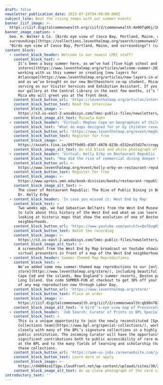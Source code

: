 ```yaml
---
draft: false
newsletter_publication_date: 2023-07-24T04:00:00.000Z
subject_line: Beat the rising temps with our summer events
banner_iiif_image: >-
  https://iiif.digitalcommonwealth.org/iiif/2/commonwealth:4m90fq06j/1664,2361,8689,2296/1200,/0/default.jpg
banner_image_caption: >
  Geo. H. Walker & Co. [Birds eye view of Casco Bay, Portland, Maine, and
  surroundings](https://collections.leventhalmap.org/search/commonwealth:r494vs43c
  "Birds eye view of Casco Bay, Portland, Maine, and surroundings") (ca. 1906)
content_block:
  - content_block_header: Welcome to our newest LMEC staff!
    content_block_text: >
      It’s been a busy summer here, as we’ve had [five high school and college
      interns](https://www.leventhalmap.org/articles/welcome-summer-2023-interns/)
      working with us this summer on creating [new layers for
      Atlascope](https://www.leventhalmap.org/articles/new-layers-in-atlascope/)
      and as we’ve brought on our new Northeastern co-op student, Micaela Kahn,
      serving as our Visitor Services and Exhibition Assistant. If you stop by
      our gallery at the Central Library in the next few months, it’s likely
      Mica who will greet you at the front desk.
    content_block_button_url: 'https://leventhalmap.org/articles/interview-with-micaela-kahn'
    content_block_button_text: Read the interview
    content_block_image: >-
      https://s3.us-east-2.wasabisys.com/lmec-public-files/newsletters/mica-kahn.jpg
    content_block_image_alt_text: Micaela Kahn
  - content_block_header: 'Virtual: Meghan Cope on Geographies of Childhood · July 25, 12:00 pm ET'
    content_block_text: "What do maps designed for or by children reveal about the conditions, spaces, and places of childhood? What insights can be gained about the historical geographies of childhood from primary source material? Join us on Tuesday, July 25 at 12:00 pm ET with\_Dr. Meghan Cope\_for a virtual talk on the conditions and experiences of childhood in early twentieth-century New England.\_This talk is free and open to the public. It will broadcast live to our\_[Facebook page](https://www.facebook.com/bplmaps)\_and\_[YouTube channel](https://www.youtube.com/@LeventhalMapEducationCenter).\n"
    content_block_button_url: 'https://www.leventhalmap.org/event/meghan-cope-geographies-of-childhood/'
    content_block_button_text: Register for free
    content_block_image: >-
      https://assets.tina.io/097f9d05-d307-4978-823b-d332ea55d27e/cropped-playground2.jpeg
    content_block_image_alt_text: An old black and white photograph of children playing on a playground
  - content_block_header: 'Virtual: Kelly Erby on Restaurant Republic · August 14, 12:00 pm ET'
    content_block_text: "How did the rise of commercial dining deepen social fragmentation in nineteenth-century Boston? J\uFEFFoin us on Monday, August 14 at 12:00 pm ET with\_Dr. Kelly Erby\_for a virtual talk on her book,\_[Restaurant Republic: The Rise of Public Dining in Boston](https://www.upress.umn.edu/book-division/books/restaurant-republic). Restaurant Republic\_sheds light on how commercial dining both reflected and helped shape growing fragmentation along lines of race, class, and gender—from the elite Tremont House, which served fashionable French cuisine, to such plebeian and ethnic venues as oyster saloons and Chinese chop suey houses\n"
    content_block_button_url: >-
      https://www.leventhalmap.org/event/kelly-erby-on-restaurant-republic-the-rise-of-public-dining-in-boston/
    content_block_button_text: Register for free
    content_block_image: >-
      https://www.upress.umn.edu/book-division/books/restaurant-republic/@@images/image/mini
    content_block_image_alt_text: >-
      The cover of Restaurant Republic: The Rise of Public Dining in Boston by
      Dr. Kelly Erby
  - content_block_header: 'In case you missed it: West End by Map'
    content_block_text: >
      Two weeks ago, we had Sebastian Belfanti from the West End Museum join us
      to talk about this history of the West End and what we can learn from
      looking at historic maps that show the evolution of one of Boston’s oldest
      neighborhoods.
    content_block_button_url: 'https://www.youtube.com/watch?v=Qxf8uqH55Ho'
    content_block_button_text: Watch the recording
    content_block_image: >-
      https://s3.us-east-2.wasabisys.com/lmec-public-files/newsletters/west-end-by-map-recording.jpg
    content_block_image_alt_text: >-
      A screenshot from the West End by Map broadcast on Youtube showing two
      virtual presenters in front of a map of the West End neighborhood
  - content_block_header: Summer-themed Map Reproductions
    content_block_text: >
      We’ve added some new summer-themed map reproductions to our [online gift
      store](https://www.leventhalmap.org/store/), including beautiful images of
      Cape Cod and the islands, New England’s summer resorts, Boston parks, and
      Long Island. Use code SUMMER-FUN at checkout to get 30% off your purchase
      of any map reproduction now through Labor Day.
    content_block_button_url: 'https://www.leventhalmap.org/store/'
    content_block_button_text: Place an order
    content_block_image: >-
      https://iiif.digitalcommonwealth.org/iiif/2/commonwealth:qb98n782n/full/500,/0/default.jpg
    content_block_image_alt_text: 'A bird''s-eye view map of Provincetown, MA'
  - content_block_header: 'Job Search: Curator of Prints in BPL Special Collections'
    content_block_text: >
      This is a unique opportunity to join the newly reconstituted [Special
      Collections team](https://www.bpl.org/special-collections/), working
      closely with many of the BPL’s signature collections in a highly visible
      public institution. The incoming Curator will have the opportunity to make
      significant contributions both to public accessibility of rare materials
      at the BPL and to the many fields of learning and scholarship that rely on
      these collections.
    content_block_button_url: 'https://aam-us-jobs.careerwebsite.com/job/curator-of-prints/69974655/'
    content_block_button_text: Learn more or apply
    content_block_image: >-
      https://d4804za1f1gw.cloudfront.net/wp-content/uploads/sites/30/2022/08/MicrosoftTeams-image-444x444.jpg?ver=220823180441
    content_block_image_alt_text: An up-close photograph of the card catalogs in the BPL Special Collections
introductory_text: ''
---
```










